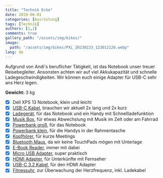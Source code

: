 ```yaml
---
title: "Technik Ecke"
date: 2019-06-01
categories: [Ausrüstung]
tags: [Technik] 
authors: [1,2]
comments: true
gallery_path: "/assets/img/bikes/"
image:
  path: "/assets/img/bikes/PXL_20230223_123012126.webp"
lang: de
---
```


Aufgrund von Andi's beruflicher Tätigkeit, ist das Notebook unser treuer Reisebegleiter. Ansonsten achten wir auf viel Akkukapazität und schnelle Ladegeschwindigkeiten. Wir können euch einige Adapter für USB-C sehr ans Herz legen.

**Gewicht:** 3 kg

- [x] Dell XPS 13 Notebook, klein und leicht
- [x] [USB-C Kabel](https://www.amazon.de/gp/product/B0BG5V9CM7/ref=ppx_yo_dt_b_asin_title_o00_s00?ie=UTF8&psc=1), brauchen wir aktuell 2x lang und 2x kurz
- [x] [Ladegerät](https://www.amazon.de/gp/product/B09LLRNGSD/ref=ppx_yo_dt_b_asin_title_o00_s00?ie=UTF8&psc=1), für das Notebook und ein Handy mit Schnellladefunktion
- [x] [Musik Box](https://www.amazon.de/gp/product/B0BSNW5VKF/ref=ewc_pr_img_2?smid=A3JWKAKR8XB7XF), für etwas Abwechslung mit Musik im Zelt oder am Fahrrad
- [x] [Powerbank groß](https://www.amazon.de/gp/product/B0B9XHR6BG/ref=ppx_yo_dt_b_asin_title_o00_s00?ie=UTF8), für das Notebook
- [x] [Powerbank klein](https://www.amazon.de/gp/product/B07YPSZ566/ref=ppx_yo_dt_b_asin_title_o02_s00?ie=UTF8&psc=1), für die Handys in der Rahmentasche
- [x] [Kopfhörer](https://www.amazon.de/dp/B07R37BSZ6?ref=ppx_yo2ov_dt_b_product_details), für kurze Meetings
- [x] [Bluetooth Maus](https://www.amazon.de/Bluetooth-wiederaufladbar-ger%C3%A4uschlos-Kabellose-Einstellbares-Matte-Schwarz/dp/B082HCJY5T/ref=sr_1_4?__mk_de_DE=%C3%85M%C3%85%C5%BD%C3%95%C3%91&sr=8-4), da wir keine TouchPads mögen mit Unterlage
- [x] [E-Book Reader](hhttps://www.amazon.de/gp/product/B00QJDO0QC/ref=ppx_yo_dt_b_search_asin_title?ie=UTF8&psc=1), immer mit dabei
- [x] [Micro USB Adapter](https://www.amazon.de/gp/product/B0C71B7Y72/ref=ppx_yo_dt_b_asin_title_o02_s00?ie=UTF8&psc=1), super praktisch
- [x] [HDMI Adapter](https://www.amazon.de/dp/B07M8QRZC5?ref=ppx_yo2ov_dt_b_product_details), für Unterkünfte mit Fernseher
- [x] [USB-C 3.2 Kabel](https://www.amazon.de/dp/B0CJ5196VX?psc=1&ref=ppx_yo2ov_dt_b_product_details), für den HDMI Adapter
- [x] [Fitnessuhr](https://www.amazon.de/dp/B0CJ5196VX?psc=1&ref=ppx_yo2ov_dt_b_product_details), zur Überwachung der Herzfrequenz, inkl. Ladekabel

